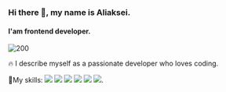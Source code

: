 ### Hi there 👋, my name is Aliaksei.
#### I'am  frontend developer. 
![200](https://user-images.githubusercontent.com/52882331/175539788-25840855-6fcd-4e33-b21e-026095bfa436.gif)

🔥 I describe myself as a passionate 
developer who loves coding.

💼My skills:  ![](https://img.shields.io/badge/Code-HTML5-informational?style=flat&logo=ionic&logoColor=white&color=4AB197) ![](https://img.shields.io/badge/Style-SCSS-informational?style=flat&logo=css3&logoColor=white&color=4AB197) ![](https://img.shields.io/badge/Code-JavaScript-informational?style=flat&logo=JavaScript&logoColor=white&color=4AB197) ![](https://img.shields.io/badge/Code-jQuery-informational?style=flat&logo=ionic&logoColor=white&color=4AB197) ![](https://img.shields.io/badge/Code-Bootstrap5-informational?style=flat&logo=ionic&logoColor=white&color=4AB197) ![](https://img.shields.io/badge/Code-Gulp-informational?style=flat&logo=ionic&logoColor=white&color=4AB197).
